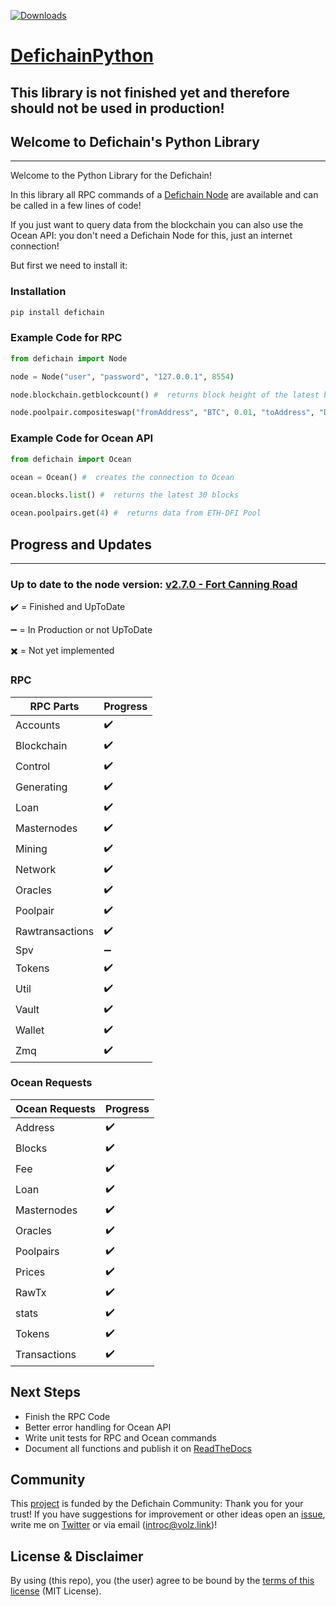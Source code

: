[![Downloads](https://static.pepy.tech/personalized-badge/defichain?period=total&units=international_system&left_color=blue&right_color=green&left_text=Downloads)](https://pepy.tech/project/defichain)

# [DefichainPython](https://github.com/eric-volz/DefichainPython)

## This library is not finished yet and therefore should not be used in production!

## Welcome to Defichain's Python Library
___
Welcome to the Python Library for the Defichain! 

In this library all RPC commands of a [Defichain Node](https://defichain.com/downloads) are available and can be 
called in a few lines of code!

If you just want to query data from the blockchain you can also use the Ocean API: you don't need a Defichain Node for 
this, just an internet connection!

But first we need to install it:

### Installation
```bash
pip install defichain
```

### Example Code for RPC
```python
from defichain import Node

node = Node("user", "password", "127.0.0.1", 8554)

node.blockchain.getblockcount() #  returns block height of the latest block

node.poolpair.compositeswap("fromAddress", "BTC", 0.01, "toAddress", "DFI")  # swaps 0.01 BTC to DFI
```

### Example Code for Ocean API
```python
from defichain import Ocean

ocean = Ocean() #  creates the connection to Ocean

ocean.blocks.list() #  returns the latest 30 blocks 

ocean.poolpairs.get(4) #  returns data from ETH-DFI Pool
```

## Progress and Updates
___

### Up to date to the node version: [v2.7.0 - Fort Canning Road](https://github.com/DeFiCh/ain/releases/tag/v2.7.0)

:heavy_check_mark: = Finished and UpToDate

:heavy_minus_sign: = In Production or not UpToDate

:heavy_multiplication_x: = Not yet implemented

### RPC 
| RPC Parts       | Progress           |
|-----------------|--------------------|
| Accounts        | :heavy_check_mark: |
| Blockchain      | :heavy_check_mark: | 
| Control         | :heavy_check_mark: |
| Generating      | :heavy_check_mark: |
| Loan            | :heavy_check_mark: |
| Masternodes     | :heavy_check_mark: |
| Mining          | :heavy_check_mark: |
| Network         | :heavy_check_mark: |
| Oracles         | :heavy_check_mark: |
| Poolpair        | :heavy_check_mark: |
| Rawtransactions | :heavy_check_mark: |
| Spv             | :heavy_minus_sign: |
| Tokens          | :heavy_check_mark: |
| Util            | :heavy_check_mark: |
| Vault           | :heavy_check_mark: |
| Wallet          | :heavy_check_mark: |
| Zmq             | :heavy_check_mark: |

### Ocean Requests
| Ocean Requests | Progress           |
|----------------|--------------------|
| Address        | :heavy_check_mark: |
| Blocks         | :heavy_check_mark: | 
| Fee            | :heavy_check_mark: |
| Loan           | :heavy_check_mark: |
| Masternodes    | :heavy_check_mark: |
| Oracles        | :heavy_check_mark: |
| Poolpairs      | :heavy_check_mark: |
| Prices         | :heavy_check_mark: |
| RawTx          | :heavy_check_mark: |
| stats          | :heavy_check_mark: |
| Tokens         | :heavy_check_mark: |
| Transactions   | :heavy_check_mark: |

## Next Steps
- Finish the RPC Code
- Better error handling for Ocean API
- Write unit tests for RPC and Ocean commands
- Document all functions and publish it on [ReadTheDocs](https://readthedocs.org/)

## Community
This [project](https://github.com/DeFiCh/dfips/issues/133) is funded by the Defichain Community:
Thank you for your trust! If you have suggestions for improvement
or other ideas open an [issue](https://github.com/eric-volz/DefichainPython/issues), 
write me on [Twitter](https://twitter.com/Intr0c) or via email (introc@volz.link)!

## License & Disclaimer
By using (this repo), you (the user) agree to be bound by the 
[terms of this license](https://github.com/eric-volz/defichainLibrary/blob/main/LICENSE) (MIT License).

